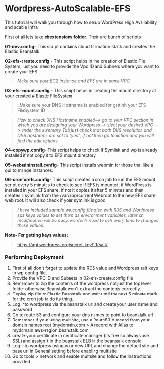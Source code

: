 # Wordpress-AutoScalable-EFS
This tutorial will walk you through how to setup WordPress High Availability and scable Infra

First of all lets take **ebextensions folder**. Their are bunch of scripts:

**01-dev.config**- This script contains cloud formation stack and creates the Elastic Beanstalk

**02-efs-create.config** - This script helps in the creation of Elastic File System, just you need to provide the Vpc ID and Subnets where you want to create your EFS.

> _Make sure your EC2 instance and EFS are in same VPC_

**03-efs-mount.config** - This script helps in creating the mount directory at your created # Elastic FileSystem

> _Make sure your DNS Hostname is enabled for gettinh your EFS FileSystem ID

> _How to check DNS Hostname enabled--> go to your VPC section in which you are designing your Wordpress--> slect your desired VPC --> under the summary Tab just check that both DNS resolution and DNS hostname are set to "yes", if not then go to action and you will find the edit options_

**04-copywp.config**- This script helps to check if Symlink and wp is already installed if not copy it to EFS mount directory

**05-webmininstall.config**- This script installs webmin for those that like a gui to mange instances.

**06-cronforefs.config**- This script creates a cron job to run the EFS mount script every 5 minutes to check to see if EFS is mounted, if    WordPress is installed in your EFS share, if not it copies it after 5 minutes and then creates a symlink from the /var/app/current Webroot  to the new EFS share web root. It will also check if your symlink is good

> _I have included sample wp.config file also with RDS and Wordpress salt keys values to set them as environment variables, later on modification will be easy, we don't need to ssh every time to changes those values_.

**Note- For getting keys values:**
> https://api.wordpress.org/secret-key/1.1/salt/

### Performing Deployment

1. First of all don't forget to update the RDS value and Wordpress salt keys in wp-config file.
2. Provide the VPC ID and Subnets in 02-efs-create.config file
3. Remember to zip the contents of the wordpress not just the top level folder otherwise Beanstalk won't extract the contents  correctly.
4. Deploy zip file to Elastic Beanstalk and wait until the next 5 minute mark for the cron job to do its thing.
5. Log into wordpress via the beanstalk url and create your user name and password
6. Go to route 53 and configure your dns names to point to beanstalk url
7. Remember if your using multisite, use a Route53 A record from your domain names root (mydomain.com > A record with Alias to mydomain.aws-region.beanstalk.com
8. create your certificate in certificate manager (its free so always use SSL) and assign it in the beanstalk ELB in the beanstalk console
9. Log into wordpress using your new URL and change the default site and base url in General setting before enabling multisite
10. Go to tools > network and enable multsite and follow the instructions provided
